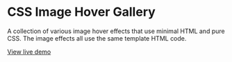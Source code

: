 # CSS Image Hover Gallery

A collection of various image hover effects that use minimal HTML and pure CSS. The image effects all use the same template HTML code.

[View live demo](http://www.imagehover.richardkaye.co.uk/)
